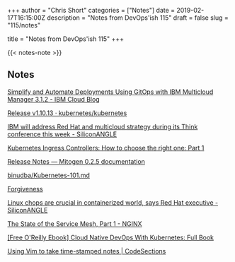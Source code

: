 +++
author = "Chris Short"
categories = ["Notes"]
date = 2019-02-17T16:15:00Z
description = "Notes from DevOps'ish 115"
draft = false
slug = "115/notes"

title = "Notes from DevOps'ish 115"
+++

{{< notes-note >}}

## Notes

[Simplify and Automate Deployments Using GitOps with IBM Multicloud Manager 3.1.2 - IBM Cloud Blog](https://www.ibm.com/blogs/bluemix/2019/02/simplify-and-automate-deployments-using-gitops-with-ibm-multicloud-manager-3-1-2/)

[Release v1.10.13 · kubernetes/kubernetes](https://github.com/kubernetes/kubernetes/releases/tag/v1.10.13)

[IBM will address Red Hat and multicloud strategy during its Think conference this week - SiliconANGLE](https://siliconangle.com/2019/02/11/ibm-expected-to-address-red-hat-and-multicloud-strategy-during-major-conference-in-san-francisco-think2019/)

[Kubernetes Ingress Controllers: How to choose the right one: Part 1](https://itnext.io/kubernetes-ingress-controllers-how-to-choose-the-right-one-part-1-41d3554978d2)

[Release Notes — Mitogen 0.2.5 documentation](https://mitogen.readthedocs.io/en/latest/changelog.html)

[binudba/Kubernetes-101.md](https://github.com/binudba/Kubernetes-101.md)

[Forgiveness](https://www.xaprb.com/blog/forgiveness/)

[Linux chops are crucial in containerized world, says Red Hat executive - SiliconANGLE](https://siliconangle.com/2019/02/14/linux-chops-are-crucial-in-containerized-world-says-red-hat-think2019/)

[The State of the Service Mesh, Part 1 - NGINX](https://www.nginx.com/blog/state-of-service-mesh-part-1/)

[[Free O'Reilly Ebook] Cloud Native DevOps With Kubernetes: Full Book](https://www.nginx.com/resources/library/cloud-native-devops-with-kubernetes/)

[Using Vim to take time-stamped notes | CodeSections](https://www.codesections.com/blog/vim-timestamped/)
